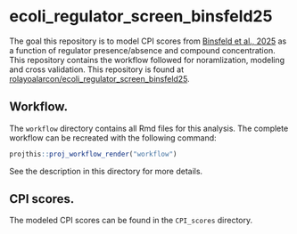 
<!-- README.md is generated from README.Rmd. Please edit that file -->

# ecoli_regulator_screen_binsfeld25

The goal this repository is to model CPI scores from [Binsfeld et al.,
2025](https://www.biorxiv.org/content/10.1101/2024.08.26.609649v1) as a
function of regulator presence/absence and compound concentration. This
repository contains the workflow followed for noramlization, modeling
and cross validation. This repository is found at
[rolayoalarcon/ecoli_regulator_screen_binsfeld25](https://github.com/rolayoalarcon/ecoli_regulator_screen_binsfeld25).

## Workflow.

The `workflow` directory contains all Rmd files for this analysis. The
complete workflow can be recreated with the following command:

``` r
projthis::proj_workflow_render("workflow")
```

See the description in this directory for more details.

## CPI scores.

The modeled CPI scores can be found in the `CPI_scores` directory.
